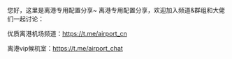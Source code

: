 您好，这里是离港专用配置分享~
离港专用配置分享，欢迎加入频道&群组和大佬们一起讨论：

优质离港机场频道：https://t.me/airport_cn

离港vip候机室：https://t.me/airport_chat
